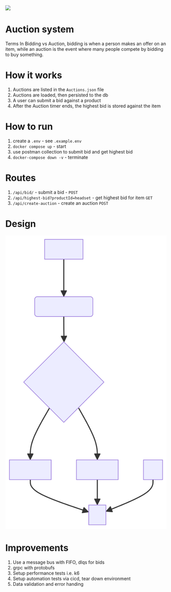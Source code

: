 <img src="https://github.com/umerDev/AuctionSystem/actions/workflows/test.yaml/badge.svg">

# Auction system

Terms
In Bidding vs Auction, bidding is when a person makes an offer on an item,
while an auction is the event where many people compete by bidding to buy something.

# How it works

1. Auctions are listed in the `Auctions.json` file
2. Auctions are loaded, then persisted to the db
3. A user can submit a bid against a product
4. After the Auction timer ends, the highest bid is stored against the item

# How to run

1. create a `.env` - see `.example.env`
2. `docker compose up` - start
3. use postman collection to submit bid and get highest bid
4. `docker-compose down -v` - terminate

# Routes

1. `/api/bid/` - submit a bid - `POST`
2. `/api/highest-bid?productId=headset` - get highest bid for item `GET`
3. `/api/create-auction` - create an auction `POST`

# Design

<img src="images/Design.svg">

# Improvements

1. Use a message bus with FIFO, dlqs for bids
2. grpc with protobufs
3. Setup performance tests i.e. k6
4. Setup automation tests via cicd, tear down environment
5. Data validation and error handing
